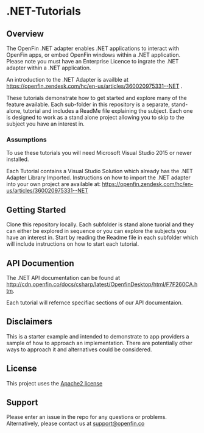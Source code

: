 
# .NET-Tutorials

## Overview

The OpenFin .NET adapter enables .NET applications to interact with OpenFin apps, or embed OpenFin windows within a .NET application. Please note you must have an Enterprise Licence to ingrate the .NET adapter within a .NET application.

An introduction to the .NET Adapter is availble at https://openfin.zendesk.com/hc/en-us/articles/360020975331--NET .

These tutorials demonstrate how to get started and explore many of the feature available. Each sub-folder in this repository is a separate, stand-alone, tutorial and includes a ReadMe file explaining the subject. Each one is designed to work as a stand alone project allowing you to skip to the subject you have an interest in.

### Assumptions

To use these tutorials you will need Microsoft Visual Studio 2015 or newer installed.

Each Tutorial contains a Visual Studio Solution which already has the .NET Adapter Library Imported.  Instructions on how to import the .NET adapter into your own project are available at: https://openfin.zendesk.com/hc/en-us/articles/360020975331--NET

## Getting Started

Clone this repository locally.  Each subfolder is stand alone tuorial and they can either be explored in sequence or you can explore the subjects you have an interest in.  Start by reading the Readme file in each subfolder which will include instructions on how to start each tutorial.

## API Documention

The .NET API documentation can be found at http://cdn.openfin.co/docs/csharp/latest/OpenfinDesktop/html/F7F260CA.htm.

Each tutorial will refernce specifiac sections of our API documentaion.

## Disclaimers

This is a starter example and intended to demonstrate to app providers a sample of how to approach an implementation. There are potentially other ways to approach it and alternatives could be considered.

## License

This project uses the [Apache2 license](https://www.apache.org/licenses/LICENSE-2.0)

## Support

Please enter an issue in the repo for any questions or problems. Alternatively, please contact us at support@openfin.co 




